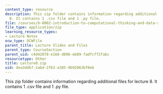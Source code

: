 ```yaml
---
content_type: resource
description: This zip folder contains information regarding additional files for lecture
  8. It contains 1 .csv file and 1 .py file.
file: /courses/6-0002-introduction-to-computational-thinking-and-data-science-fall-2016/dea3ddb72abd2f63a3859b92063bf0eb_Lecture8.zip
file_type: application/zip
learning_resource_types:
- Lecture Notes
ocw_type: OCWFile
parent_title: Lecture Slides and Files
parent_type: CourseSection
parent_uid: c4d42078-e168-d096-eb09-fadfcff2fabc
resourcetype: Other
title: Lecture8.zip
uid: dea3ddb7-2abd-2f63-a385-9b92063bf0eb
---
```

This zip folder contains information regarding additional files for lecture 8. It contains 1 .csv file and 1 .py file.

